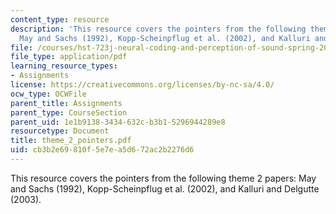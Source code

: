 ```yaml
---
content_type: resource
description: 'This resource covers the pointers from the following theme 2 papers:
  May and Sachs (1992), Kopp-Scheinpflug et al. (2002), and Kalluri and Delgutte (2003).'
file: /courses/hst-723j-neural-coding-and-perception-of-sound-spring-2005/cb3b2e69810f5e7ea5d672ac2b2276d6_theme_2_pointers.pdf
file_type: application/pdf
learning_resource_types:
- Assignments
license: https://creativecommons.org/licenses/by-nc-sa/4.0/
ocw_type: OCWFile
parent_title: Assignments
parent_type: CourseSection
parent_uid: 1e1b9138-3434-632c-b3b1-5296944289e8
resourcetype: Document
title: theme_2_pointers.pdf
uid: cb3b2e69-810f-5e7e-a5d6-72ac2b2276d6
---
```

This resource covers the pointers from the following theme 2 papers: May and Sachs (1992), Kopp-Scheinpflug et al. (2002), and Kalluri and Delgutte (2003).